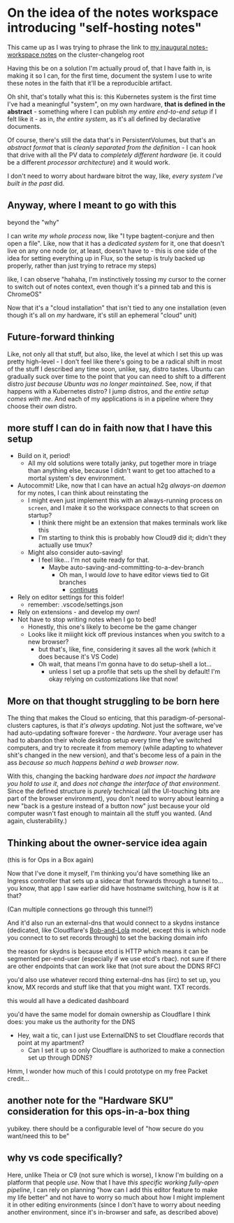 # On the idea of the notes workspace introducing "self-hosting notes"

This came up as I was trying to phrase the link to [my inaugural notes-workspace notes](1558a75c-b543-452d-a119-d584595479ab.md) on the cluster-changelog root

Having this be on a solution I'm actually proud of, that I have faith in, is making it so I can, for the first time, document the system I use to write these notes in the faith that it'll be a reproducible artifact.

Oh shit, that's totally what this is: this Kubernetes system is the first time I've had a meaningful "system", on my own hardware, **that is defined in the abstract** - something where I can publish *my entire end-to-end setup* if I felt like it - as in, *the entire system*, as it's all defined by declarative documents.

Of course, there's still the data that's in PersistentVolumes, but that's an *abstract format* that is *cleanly separated from the definition* - I can hook that drive with all the PV data to *completely different hardware* (ie. it could be a different *processor architecture*) and it would work.

I don't need to worry about hardware bitrot the way, like, *every system I've built in the past* did.

## Anyway, where I meant to go with this

beyond the "why"

I can write *my whole process* now, like "I type bagtent-conjure and then open a file". Like, now that it has a *dedicated system* for it, one that doesn't live on any one node (or, at least, doesn't have to - this is one side of the idea for setting everything up in Flux, so the setup is truly backed up properly, rather than just trying to retrace my steps)

like, I can observe "hahaha, I'm instinctively tossing my cursor to the corner to switch out of notes context, even though it's a pinned tab and this is ChromeOS"

Now that it's a "cloud installation" that isn't tied to any one installation (even though it's all on *my* hardware, it's still an ephemeral "cloud" unit)

## Future-forward thinking

Like, not only all that stuff, but also, like, the level at which I set this up was pretty high-level - I don't feel like there's going to be a radical shift in most of the stuff I described any time soon, unlike, say, distro tastes. Ubuntu can gradually suck over time to the point that you can need to shift to a different distro *just because Ubuntu was no longer maintained*. See, now, if that happens with a Kubernetes distro? I jump distros, and *the entire setup comes with me*. And each of my applications is in a pipeline where they choose their *own* distro.

## more stuff I can do in faith now that I have this setup

- Build on it, period!
  - All my old solutions were totally janky, put together more in triage than anything else, because I didn't want to get too attached to a mortal system's dev environment.
- Autocommit! Like, now that I can have an actual h2g *always-on daemon* for my notes, I can think about reinstating the
  - I might even just implement this with an always-running process on `screen`, and I make it so the workspace connects to that screen on startup?
    - I think there might be an extension that makes terminals work like this
    - I'm starting to think this is probably how Cloud9 did it; didn't they actually use tmux?
  - Might also consider auto-saving!
    - I feel like... I'm not quite ready for that.
      - Maybe auto-saving-and-committing-to-a-dev-branch
        - Oh man, I would *love* to have editor views tied to Git branches
          - [continues](f3213cfc-b6b7-40f2-ae36-19f0a66e5a65.md)
- Rely on editor settings for this folder!
  - remember: .vscode/settings.json
- Rely on extensions - and develop my own!
- Not have to stop writing notes when I go to bed!
  - Honestly, this one's likely to become be the game changer
  - Looks like it miiight kick off previous instances when you switch to a new browser?
    - but that's, like, fine, considering it saves all the work (which it does because it's VS Code)
    - Oh wait, that means I'm gonna have to do setup-shell a lot...
      - unless I set up a profile that sets up the shell by default! I'm okay relying on customizations like that now!

## More on that thought struggling to be born here

The thing that makes the Cloud so enticing, that this paradigm-of-personal-clusters captures, is that *it's always updating*. Not just the software, we've had auto-updating software forever - the *hardware*. Your average user has had to abandon their whole desktop setup every time they've switched computers, and try to recreate it from memory (while adapting to whatever shit's changed in the new version), and that's become less of a pain in the ass *because so much happens behind a web browser now*.

With this, changing the backing hardware *does not impact the hardware you hold to use it*, and *does not change the interface of that environment*. Since the defined structure is *purely* technical (all the UI-touching bits are part of the browser environment), you don't need to worry about learning a new "back is a gesture instead of a button now" just because your old computer wasn't fast enough to maintain all the stuff you wanted. (And again, clusterability.)

## Thinking about the owner-service idea again

(this is for Ops in a Box again)

Now that I've done it myself, I'm thinking you'd have something like an Ingress controller that sets up a sidecar that forwards through a tunnel to... you know, that app I saw earlier did have hostname switching, how is it at that?

(Can multiple connections go through this tunnel?)

And it'd also run an external-dns that would connect to a skydns instance (dedicated, like Cloudflare's [Bob-and-Lola][] model, except this is which node you connect to to set records through) to set the backing domain info

[Bob-and-Lola]: https://blog.cloudflare.com/whats-the-story-behind-the-names-of-cloudflares-name-servers/

the reason for skydns is because etcd is HTTP which means it can be segmented per-end-user (especially if we use etcd's rbac). not sure if there are other endpoints that can work like that (not sure about the DDNS RFC)

you'd also use whatever record thing external-dns has (iirc) to set up, you know, MX records and stuff like that that you might want. TXT records.

this would all have a dedicated dashboard

you'd have the same model for domain ownership as Cloudflare I think does: you make us the authority for the DNS

- Hey, wait a tic, can I just use ExternalDNS to set Cloudflare records that point at my apartment?
  - Can I set it up so only Cloudflare is authorized to make a connection set up through DDNS?

Hmm, I wonder how much of this I could prototype on my free Packet credit...

## another note for the "Hardware SKU" consideration for this ops-in-a-box thing

yubikey. there should be a configurable level of "how secure do you want/need this to be"

## why vs code specifically?

Here, unlike Theia or C9 (not sure which is worse), I know I'm building on a platform that people *use*. Now that I have *this specific working fully-open pipeline*, I can rely on planning "how can I add this editor feature to make my life better" and not have to worry so much about how I might implement it in other editing environments (since I don't have to worry about needing another environment, since it's in-browser and safe, as described above)
